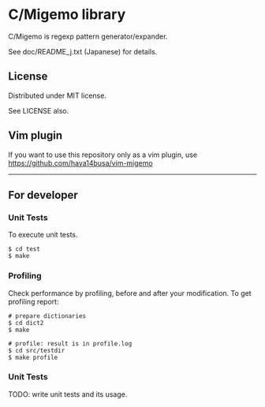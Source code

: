 # C/Migemo library

C/Migemo is regexp pattern generator/expander.

See doc/README\_j.txt (Japanese) for details.

## License

Distributed under MIT license.

See LICENSE also.

## Vim plugin

If you want to use this repository only as a vim plugin,
use https://github.com/haya14busa/vim-migemo

----

## For developer

### Unit Tests

To execute unit tests.

    $ cd test
    $ make

### Profiling

Check performance by profiling, before and after your modification.
To get profiling report:

    # prepare dictionaries
    $ cd dict2
    $ make

    # profile: result is in profile.log
    $ cd src/testdir
    $ make profile

### Unit Tests

TODO: write unit tests and its usage.
